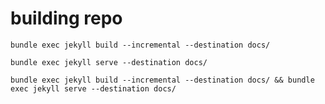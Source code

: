 
# building repo

`bundle exec jekyll build --incremental --destination docs/`

`bundle exec jekyll serve --destination docs/`

`bundle exec jekyll build --incremental --destination docs/ && bundle exec jekyll serve --destination docs/`
